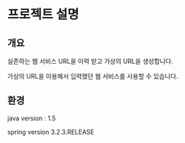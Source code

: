 ﻿프로젝트 설명
===========================

## 개요
실존하는 웹 서비스 URL을 이력 받고 가상의 URL을 생성합니다.

가상의 URL을 이용해서 입력했던 웹 서비스를 사용할 수 있습니다.

## 환경
java version : 1.5

spring version 3.2.3.RELEASE
